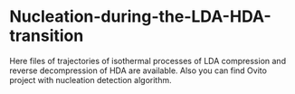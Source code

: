 # Nucleation-during-the-LDA-HDA-transition
Here files of trajectories of isothermal processes of LDA compression and reverse decompression of HDA are available. Also you can find Ovito project with nucleation detection algorithm.
